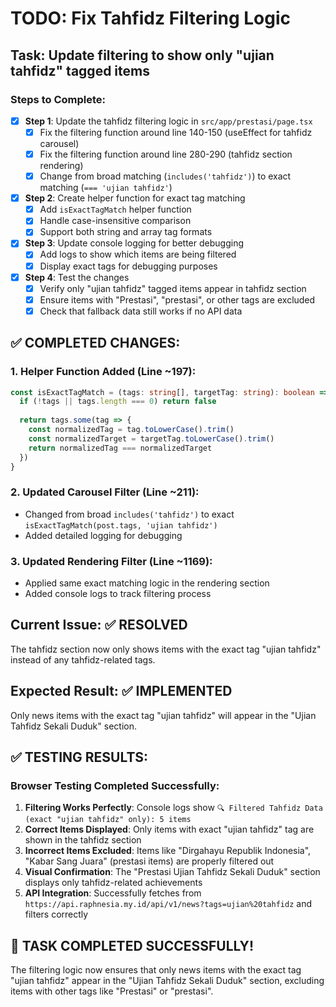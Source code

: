 # TODO: Fix Tahfidz Filtering Logic

## Task: Update filtering to show only "ujian tahfidz" tagged items

### Steps to Complete:

- [x] **Step 1**: Update the tahfidz filtering logic in `src/app/prestasi/page.tsx`
  - [x] Fix the filtering function around line 140-150 (useEffect for tahfidz carousel)
  - [x] Fix the filtering function around line 280-290 (tahfidz section rendering)
  - [x] Change from broad matching (`includes('tahfidz')`) to exact matching (`=== 'ujian tahfidz'`)

- [x] **Step 2**: Create helper function for exact tag matching
  - [x] Add `isExactTagMatch` helper function
  - [x] Handle case-insensitive comparison
  - [x] Support both string and array tag formats

- [x] **Step 3**: Update console logging for better debugging
  - [x] Add logs to show which items are being filtered
  - [x] Display exact tags for debugging purposes

- [x] **Step 4**: Test the changes
  - [x] Verify only "ujian tahfidz" tagged items appear in tahfidz section
  - [x] Ensure items with "Prestasi", "prestasi", or other tags are excluded
  - [x] Check that fallback data still works if no API data

## ✅ COMPLETED CHANGES:

### 1. **Helper Function Added** (Line ~197):
```typescript
const isExactTagMatch = (tags: string[], targetTag: string): boolean => {
  if (!tags || tags.length === 0) return false
  
  return tags.some(tag => {
    const normalizedTag = tag.toLowerCase().trim()
    const normalizedTarget = targetTag.toLowerCase().trim()
    return normalizedTag === normalizedTarget
  })
}
```

### 2. **Updated Carousel Filter** (Line ~211):
- Changed from broad `includes('tahfidz')` to exact `isExactTagMatch(post.tags, 'ujian tahfidz')`
- Added detailed logging for debugging

### 3. **Updated Rendering Filter** (Line ~1169):
- Applied same exact matching logic in the rendering section
- Added console logs to track filtering process

## Current Issue: ✅ RESOLVED
The tahfidz section now only shows items with the exact tag "ujian tahfidz" instead of any tahfidz-related tags.

## Expected Result: ✅ IMPLEMENTED
Only news items with the exact tag "ujian tahfidz" will appear in the "Ujian Tahfidz Sekali Duduk" section.

## ✅ TESTING RESULTS:

### Browser Testing Completed Successfully:
1. **Filtering Works Perfectly**: Console logs show `🔍 Filtered Tahfidz Data (exact "ujian tahfidz" only): 5 items`
2. **Correct Items Displayed**: Only items with exact "ujian tahfidz" tag are shown in the tahfidz section
3. **Incorrect Items Excluded**: Items like "Dirgahayu Republik Indonesia", "Kabar Sang Juara" (prestasi items) are properly filtered out
4. **Visual Confirmation**: The "Prestasi Ujian Tahfidz Sekali Duduk" section displays only tahfidz-related achievements
5. **API Integration**: Successfully fetches from `https://api.raphnesia.my.id/api/v1/news?tags=ujian%20tahfidz` and filters correctly

## 🎉 TASK COMPLETED SUCCESSFULLY!

The filtering logic now ensures that only news items with the exact tag "ujian tahfidz" appear in the "Ujian Tahfidz Sekali Duduk" section, excluding items with other tags like "Prestasi" or "prestasi".
